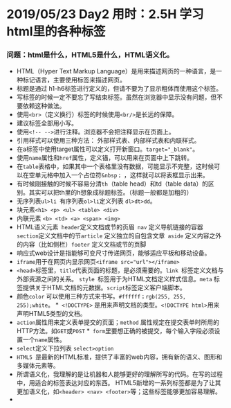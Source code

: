 # 2019/05/23  Day2  用时：2.5H 学习html里的各种标签
### 问题：html是什么，HTML5是什么，HTML语义化。
* HTML（Hyper Text Markup Language）是用来描述网页的一种语言，是一种标记语言，主要使用标签来描述网页。
* 标题是通过 h1-h6标签进行定义的，但请不要为了显示粗体而使用这个标签。
* 写标签的时候一定不要忘了写结束标签。虽然在浏览器中显示没有问题，但不要依赖这种做法。
* 使用```<br>```（定义换行）标签的时候使用```<br/>```是长远的保障。
* 建议标签全部用小写。
* 使用```<!-- -->```进行注释。浏览器不会把注释显示在页面上。
* 引用样式可以使用三种方法： 外部样式表、内部样式表和内联样式。
* 在a标签中使用target属性可以定义打开新窗口。```target="_blank"```。
* 使用```name```属性和```href```属性，定义锚，可以用来在页面中上下跳转。
* 在```table```表格中，如果其中一个表格里没有数据，可能显示不完整，这时候可以在空单元格中加入一个占位符```&nbsp；``` ，这样就可以将表框显示出来。
* 有时候刚接触的时候不容易分清```th```（table head）和td（table data）的区别。其实可以把th里的h想象成标题标签。（标题一般都是加粗的）
* 无序列表```ul>li ```有序列表``` ol>li ```定义列表 ```dl>dt>dd```。
* 块元素``` <h1> <p> <ul> <table> <div> ```
* 内联元素 ```<b> <td> <a> <span> <img>```
* HTML语义元素``` header```定义文档或节的页眉``` nav``` 定义导航链接的容器 ```section```定义文档中的节```article```	定义独立的自包含文章``` aside```	定义内容之外的内容（比如侧栏）```footer```	定义文档或节的页脚
* 响应式web设计是指能够可变尺寸传递网页，能够适应平板和移动设备。
* ```iframe```用于在网页内显示网页```<iframe src="url"></iframe>```
* ```<head>```标签里，```title```代表页面的标题，是必须需要的。```link ```标签定义文档与外部资源之间的关系。 
```style ```标签用于为HTML文档定义样式信息。```meta``` 标签提供关于HTML文档的元数据。```script```标签定义客户端脚本。
* 颜色```color``` 可以使用三种方式来书写。```#ffffff；rgb(255, 255, 255);white```。
*``` <!DOCTYPE>``` 是用来声明文档的类型。``` <!DOCTYPE html> ```用来声明HTML5类型的文档。
* ```action```属性用来定义表单提交的页面；```method``` 属性规定在提交表单时所用的HTTP方法。如```GET```或```POST```
*``` form```里要想正确的被提交，每个输入字段必须设置一个```name```属性。
* ```select```定义下拉列表 ```select>option```
* ```HTML5 ```是最新的HTML标准，提供了丰富的web内容，拥有新的语义、图形和多媒体元素等。
* 所谓语义化，我理解的是让机器和人能够更好的理解所写的代码。在写的过程中，用适合的标签表达对应的东西。
HTML5新增的一系列标签都是为了让其更加语义化，如```<header> <nav> <footer>```等；这些标签能够更加容易理解。
*